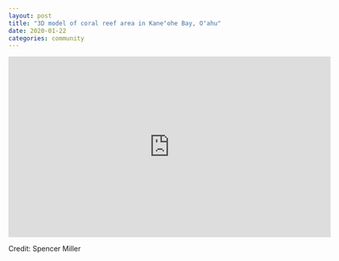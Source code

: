 ```yaml
---
layout: post
title: "3D model of coral reef area in Kaneʻohe Bay, Oʻahu"
date: 2020-01-22
categories: community
---
```


<iframe src="https://player.vimeo.com/video/386307885?autoplay=1&loop=1&byline=0&portrait=0" width="640" height="360" frameborder="0" allow="autoplay; fullscreen" allowfullscreen></iframe>

Credit: Spencer Miller
